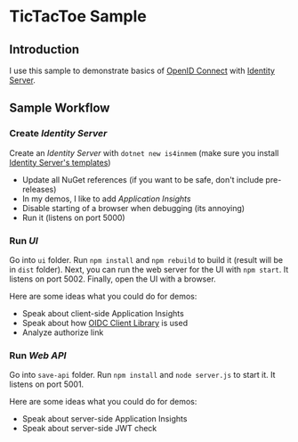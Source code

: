 # TicTacToe Sample

## Introduction

I use this sample to demonstrate basics of [OpenID Connect](openid.net/) with [Identity Server](https://identityserver.io).

## Sample Workflow

### Create *Identity Server*

Create an *Identity Server* with `dotnet new is4inmem` (make sure you install [Identity Server's templates](https://github.com/IdentityServer/IdentityServer4.Templates))

* Update all NuGet references (if you want to be safe, don't include pre-releases)
* In my demos, I like to add *Application Insights*
* Disable starting of a browser when debugging (its annoying)
* Run it (listens on port 5000)

### Run *UI*

Go into `ui` folder. Run `npm install` and `npm rebuild` to build it (result will be in `dist` folder). Next, you can run the web server for the UI with `npm start`. It listens on port 5002. Finally, open the UI with a browser.

Here are some ideas what you could do for demos:

* Speak about client-side Application Insights
* Speak about how [OIDC Client Library](https://github.com/IdentityModel/oidc-client-js) is used
* Analyze authorize link

### Run *Web API*

Go into `save-api` folder. Run `npm install` and `node server.js` to start it. It listens on port 5001.

Here are some ideas what you could do for demos:

* Speak about server-side Application Insights
* Speak about server-side JWT check

 
